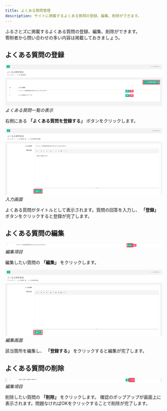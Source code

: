 ```yaml
---
title: よくある質問管理
description: サイトに掲載するよくある質問の登録、編集、削除ができます。
---
```


ふるさとズに掲載するよくある質問の登録、編集、削除ができます。  
寄附者から問い合わせの多い内容は掲載しておきましょう。

## よくある質問の登録

![よくある質問一覧の表示](../../../assets/images/lg_faq_01.png)
*よくある質問一覧の表示*

右側にある **「よくある質問を登録する」** ボタンをクリックします。

![入力画面](../../../assets/images/lg_faq_02.png)
*入力画面*

よくある質問がタイトルとして表示されます。質問の回答を入力し、 **「登録」** ボタンをクリックすると登録が完了します。

## よくある質問の編集

![編集項目](../../../assets/images/lg_faq_03.png)
*編集項目*

編集したい質問の **「編集」** をクリックします。

![編集画面](../../../assets/images/lg_faq_04.png)
*編集画面*

該当箇所を編集し、 **「登録する」** をクリックすると編集が完了します。

## よくある質問の削除

![編集項目](../../../assets/images/lg_faq_05.png)
*編集項目*

削除したい質問の **「削除」** をクリックします。
確認のポップアップが画面上に表示されます。問題なければOKをクリックすることで削除が完了します。